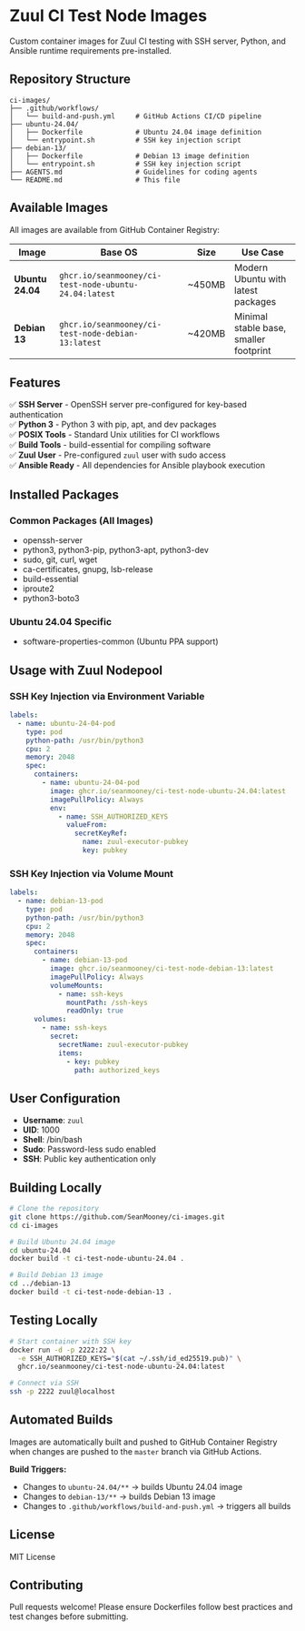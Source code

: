 # Zuul CI Test Node Images

Custom container images for Zuul CI testing with SSH server, Python, and Ansible runtime requirements pre-installed.

## Repository Structure

```
ci-images/
├── .github/workflows/
│   └── build-and-push.yml     # GitHub Actions CI/CD pipeline
├── ubuntu-24.04/
│   ├── Dockerfile             # Ubuntu 24.04 image definition
│   └── entrypoint.sh          # SSH key injection script
├── debian-13/
│   ├── Dockerfile             # Debian 13 image definition
│   └── entrypoint.sh          # SSH key injection script
├── AGENTS.md                  # Guidelines for coding agents
└── README.md                  # This file
```

## Available Images

All images are available from GitHub Container Registry:

| Image | Base OS | Size | Use Case |
|-------|---------|------|----------|
| **Ubuntu 24.04** | `ghcr.io/seanmooney/ci-test-node-ubuntu-24.04:latest` | ~450MB | Modern Ubuntu with latest packages |
| **Debian 13** | `ghcr.io/seanmooney/ci-test-node-debian-13:latest` | ~420MB | Minimal stable base, smaller footprint |

## Features

✅ **SSH Server** - OpenSSH server pre-configured for key-based authentication  
✅ **Python 3** - Python 3 with pip, apt, and dev packages  
✅ **POSIX Tools** - Standard Unix utilities for CI workflows  
✅ **Build Tools** - build-essential for compiling software  
✅ **Zuul User** - Pre-configured `zuul` user with sudo access  
✅ **Ansible Ready** - All dependencies for Ansible playbook execution  

## Installed Packages

### Common Packages (All Images)
- openssh-server
- python3, python3-pip, python3-apt, python3-dev
- sudo, git, curl, wget
- ca-certificates, gnupg, lsb-release
- build-essential
- iproute2
- python3-boto3

### Ubuntu 24.04 Specific
- software-properties-common (Ubuntu PPA support)

## Usage with Zuul Nodepool

### SSH Key Injection via Environment Variable

```yaml
labels:
  - name: ubuntu-24-04-pod
    type: pod
    python-path: /usr/bin/python3
    cpu: 2
    memory: 2048
    spec:
      containers:
        - name: ubuntu-24-04-pod
          image: ghcr.io/seanmooney/ci-test-node-ubuntu-24.04:latest
          imagePullPolicy: Always
          env:
            - name: SSH_AUTHORIZED_KEYS
              valueFrom:
                secretKeyRef:
                  name: zuul-executor-pubkey
                  key: pubkey
```

### SSH Key Injection via Volume Mount

```yaml
labels:
  - name: debian-13-pod
    type: pod
    python-path: /usr/bin/python3
    cpu: 2
    memory: 2048
    spec:
      containers:
        - name: debian-13-pod
          image: ghcr.io/seanmooney/ci-test-node-debian-13:latest
          imagePullPolicy: Always
          volumeMounts:
            - name: ssh-keys
              mountPath: /ssh-keys
              readOnly: true
      volumes:
        - name: ssh-keys
          secret:
            secretName: zuul-executor-pubkey
            items:
              - key: pubkey
                path: authorized_keys
```

## User Configuration

- **Username**: `zuul`
- **UID**: 1000
- **Shell**: /bin/bash
- **Sudo**: Password-less sudo enabled
- **SSH**: Public key authentication only

## Building Locally

```bash
# Clone the repository
git clone https://github.com/SeanMooney/ci-images.git
cd ci-images

# Build Ubuntu 24.04 image
cd ubuntu-24.04
docker build -t ci-test-node-ubuntu-24.04 .

# Build Debian 13 image
cd ../debian-13
docker build -t ci-test-node-debian-13 .
```

## Testing Locally

```bash
# Start container with SSH key
docker run -d -p 2222:22 \
  -e SSH_AUTHORIZED_KEYS="$(cat ~/.ssh/id_ed25519.pub)" \
  ghcr.io/seanmooney/ci-test-node-ubuntu-24.04:latest

# Connect via SSH
ssh -p 2222 zuul@localhost
```

## Automated Builds

Images are automatically built and pushed to GitHub Container Registry when changes are pushed to the `master` branch via GitHub Actions.

**Build Triggers:**
- Changes to `ubuntu-24.04/**` → builds Ubuntu 24.04 image
- Changes to `debian-13/**` → builds Debian 13 image
- Changes to `.github/workflows/build-and-push.yml` → triggers all builds

## License

MIT License

## Contributing

Pull requests welcome! Please ensure Dockerfiles follow best practices and test changes before submitting.
